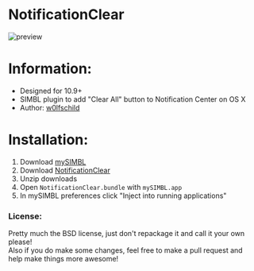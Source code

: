 # NotificationClear

![preview](preview.png) 

# Information:

- Designed for 10.9+ 
- SIMBL plugin to add "Clear All" button to Notification Center on OS X
- Author: [w0lfschild](https://github.com/w0lfschild)

# Installation:

1. Download [mySIMBL](https://github.com/w0lfschild/app_updates/raw/master/mySIMBL/mySIMBL_master.zip)
2. Download [NotificationClear](https://github.com/w0lfschild/NotificationClear/raw/master/build/NotificationClear.zip)
3. Unzip downloads
4. Open `NotificationClear.bundle` with `mySIMBL.app`
5. In mySIMBL preferences click "Inject into running applications"

### License:
Pretty much the BSD license, just don't repackage it and call it your own please!    
Also if you do make some changes, feel free to make a pull request and help make things more awesome!
